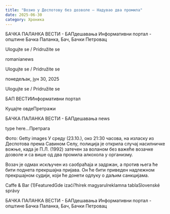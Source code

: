 ```yaml
---
title: "Возио у Деспотову без дозволе – Надувао два промила"
date: 2025-06-30
category: Хроника
---
```


БАЧКА ПАЛАНКА ВЕСТИ - БАПдешавања Информативни портал - општине Бачка Паланка, Бач, Бачки Петровац

Ulogujte se / Pridružite se

romanianews

Ulogujte se / Pridružite se

понедељак, јун 30, 2025

Ulogujte se / Pridružite se

БАП ВЕСТИИнформативни портал

Куцајте овдеПретражи

БАЧКА ПАЛАНКА ВЕСТИ - БАПдешавања news

type here...Претрага

Фото: Getty images
            У среду (23.10.), око 21:30 часова, на изласку из Деспотова према Савином Селу, полиција је открила случај насилничке вожње, када је П.Л. (1992) затечен за воланом без важеће возачке дозволе и са више од два промила алкохола у организму.

Возач је одмах искључен из саобраћаја и задржан, а против њега ће бити поднета прекршајна пријава. Он ће бити приведен надлежном прекршајном судији, који ће донети одлуку о даљим санкцијама.

Caffe & Bar (1)FeaturedGde izaći?hírek magyarulreklamna tablaSlovenské správy

БАЧКА ПАЛАНКА ВЕСТИ - БАПдешавања Информативни портал - општине Бачка Паланка, Бач, Бачки Петровац

